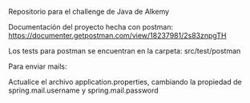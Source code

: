 Repositorio para el challenge de Java de Alkemy

Documentación del proyecto hecha con postman:
https://documenter.getpostman.com/view/18237981/2s83znpgTH

Los tests para postman se encuentran en la carpeta:
src/test/postman

Para enviar mails:

Actualice el archivo application.properties, cambiando la
propiedad de spring.mail.username y spring.mail.password

